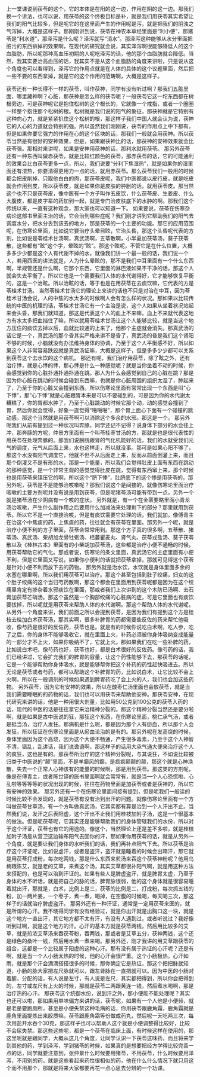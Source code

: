 上一堂课说到茯苓的这个，它的本体是在阳的这一边，作用在阴的这一边。那我们换一个讲法，也可以说，用茯苓的这个终极目标是补，就是我们用茯苓其实希望让我们的阳气比较多，但是呢它的在这里面产生的作用呢是泻，就是把我们的阴浊之气泻掉，大概是这样子。那刚刚讲到说，茯苓在神农本草经里面是“利小便”，那猪苓是“利水道”，那泽泻是什么呢？泽泻就写“消水”。那泽泻这种能够从水分里面把脏污的东西排掉的效果啊，在现代的研究就会说，其实泽泻啊很能够降低人的这个血脂肪，所以呢那种高血压初期的人呢吃泽泻的话，他的那个血脂肪就会降低。当然，我其实要治高血压的话，我其实不是从这个血脂肪的角度来讲啦，只是说从这个角度也可以看得到，泽泻它的作用点就是在人体的具体的这个议题里面，然后把一些不要的东西拿掉，就是它的这个作用的范畴啊，大概是这样子。

茯苓还有一种长得不一样的茯苓，叫作茯神，同学有没有听过啊？那我们五脏里面，哪里藏神啊？心脏，那茯神是怎么样的茯苓呢？一般茯苓它这一坨东西都在树根旁边，可是茯神呢它是抱住松树的这个根长的，它就像一个戒指，或者一个圈圈一样整个抱住那个松树的根。松树就是我们说的阳气的象征，那茯神就是它特别有这种向心力，就是紧紧扒住这个松树的根，那这样子我们中国人就会认为说，茯神它的入心的力道就会特别的强。所以虽然我们刚刚说，茯苓的作用点上中下都有，但是如果你要它强力的作用在心的这个区块的话，那我们一般就会用茯神。所以茯苓当然是有很好的安神效果，但是，如果跟茯神比的话，那茯神的安神效果就会比茯苓强。那相对来讲呢，如果是安神用茯神的话，那利水就用茯苓。
那另外茯苓还有一种东西叫做赤茯苓，就是比较红颜色的茯苓，那赤茯苓的话，它的可能通利的效果会比白茯苓更多一点，所以，我们说要“分利下焦湿热”，就是如果你的湿里面还有湿热，你要清得更用力一点的话，就用赤茯苓。那么茯苓我们一般用的时候都会把皮削掉，只取他白白的肉，那茯苓皮呢，我们中医都说以皮行皮，就是吃皮就会作用到皮，所以茯苓皮，就是如果你是皮肤的肿胀的话，就用茯苓皮。那当然这个也不只是茯苓皮，像中医有一个方子叫作五皮饮，什么茯苓皮、生姜皮、什么大腹皮，都是皮字辈的药加到一起，就是专门治皮肤底下的水肿的啊。那我们这个传统以来，一直有这种观念，那大家也可以知道一下。
如果要说，茯苓在伤寒杂病论这部书里面主治的话，它会治到哪些症呢？我们刚才讲到它帮助我们的阳气去调度水分，把水分丢到该去的地方，那是茯苓的一个主要的功能。那它的应用范围呢，在伤寒论里面，比如说它要治疗头晕目眩，它治头昏，那这个头昏呢代表的方剂，比如说是苓桂术甘汤啊，真武汤啊，五苓散啊，小半夏加茯苓汤，葵子茯苓散，这些都有“眩”这个字，晕眩的“眩”。那这个眩呢，不管它是在什么位置，大概多多少少都是这个人有代谢不掉的水，就像我们讲一个最一般的话，我们说一个人，若用西医的讲法就是，人为什么晕眩的，那不是我们中耳里面有一个什么东西啊，半规管还是什么啊，它那个东西，它里面的淋巴液如果不干净的话，那这个人就会失去平衡了，所以它也是一个需要我们人体的水代谢得好，它才能够恢复平衡的，这是一个治眩。所以治眩的话，等于也是在用茯苓在去痰饮嘛，它代表的方是苓桂术甘汤。
当然苓桂术甘汤它的理论上来讲的话也不只是对治在中耳，因为苓桂术甘汤会说，人的中焦的水太多的时候啊人会有怎么样的状况。那如果以比较传统的中医的机理的话，苓桂术甘汤它有一个主治是说，这个人如果从坐着状况站起来会头昏，那我们就知道，那这是代表这个人的血上不来嘛，血上不来就代表这地方有水太多把血挡住了嘛，所以就用苓桂术甘汤让这个人能够比较，就是当这个地方压住的痰饮去掉以后，血就比较通的上来了，他那个主症就会消失。那真武汤的话它是一个，真武汤的那个昏其实严格来讲不是昏了，真武汤的昏是我们这个肾阳不够的时候，小脑就没有办法维持身体的协调，乃至于这个人平衡感不好，所以如果这个人非常容易跌跤就是真武汤证嘛，大概是这样子，但是多多少少都可以关系到茯苓这个去水饮的这个病机。
那还有呢，我们治疗用茯苓，除了眩之外，还有治疗悸，就是心悸的悸，那心悸是什么一种感觉呢？就是当你坐着不动的时候，你会感觉到你的心脏扑通扑通扑通在跳。那人为什么会感觉到自己的心脏在跳？那是因为你心脏在跳动的时候会碰到东西嘛，也就是你心脏周围的组织太湿了，肿起来了，乃至于你的心脏又会撞到东西。所以伤寒论里面有常常出现一个东西是叫“心下悸”，那“心下悸”就是心脏跟胃本来是可以不要碰到的，可是因为你的水代谢太糟糕了，你的胃都水肿了，乃至于心脏跳动的时候它那个动，动的感觉会撞到了胃，然后你就会觉得，好象一直觉得“啪啪啪”，那个胃上面心下面有一个碰撞的跳动感，那这个当然就是用茯苓啊可以消除这个多余的水邪。那这是一个。
那另外呢我们从前有提到过一种状况叫奔豚，同学还记不记得？说身体下部分的水会往上冲，那奔豚的方呢，仲景方里面有一个叫苓桂枣甘汤的方，那就是也是很代表性的用茯苓在处理奔豚的。那我们说膀胱跟肾的气化机能好的话，我们的水就受我们元气的调度，元气从后面上来，水也这样走，所以就没事。那可是如果心阳不够了，那这个水没有阳气调度它，他就不但不从后面走上来，反而从前面倒灌上来，而且那个倒灌又不是有形的水，那是一个能量，所以我们会觉得肚皮上面有东西在跳动的那种感觉，是一个非常主观的感觉觉得肚皮在跳，觉得有东西窜上来，那个时候也是用茯苓来镇压它的啊，所以这个“脐下悸”，肚脐底下的这个悸是用茯苓的。那另外呢，茯苓是不是能够治咳嗽呢？那我们说这个是间接的，就像伤寒论里面治疗咳嗽的主要方剂呢并没有说是用到茯苓，但是呢猪苓汤可能有带到一点，另外一个就是猪苓汤在少阴病有一个咳的症状。
另外就是，有一个在金匮要略里面小青龙汤治咳嗽，产生什么副作用之后要用什么加减法来处理剩下的部分？那里就用到茯苓。所以它不是一个直接治咳，但是有痰饮需要它处理的话，我们就加，像傅青主在治这个中焦痰的药，上焦痰的药，往往就会有茯苓在里面。那另外一个呢，就是治疗小便不利的方子里面，茯苓会常常用到。那这个方子真的很多啊，五苓散、猪苓汤、真武汤、柴胡加龙骨牡蛎汤、栝蒌瞿麦丸、肾气丸、茯苓戎盐汤、葵子茯苓散以及《桂林古本》里面有的小柴胡加茯苓汤，这些都是治疗小便不通畅的时候，用茯苓帮助它的气化。那或者说，伤寒论的条文里面，真武汤它的主症里面有小便不利，但是它里面又写说，如果你小便利的话就把茯苓拿掉，那就可见得这个茯苓是针对小便不利而放下去的药物。
那另外就是治水饮，水饮就是身体里面多余的水塞在哪里啊，所以我们用茯苓可以治疗。那这个甚至包括到肚子绞痛，妇女的这个肚子绞痛的这个当归芍药散啊，那这个都会在里面用到茯苓呢都是因为在这个绞痛里肯定有掺杂着水邪痰饮在里面，那或者我们上次讲到的这个木防已汤啊、去石膏加茯苓芒硝汤。那这个虽然是一个胸部绞痛的心脏病的症，可是它里面也有痰饮要拔掉，所以呢就是用茯苓来帮助人体的水代谢啊。那这个帮助人体的水代谢呢，从另外一个角度来讲，我们前面之所以会提到茯苓，是因为我们有提到这个方是桂枝去桂加白术茯苓汤，那其实啊，很多补脾胃的药都需要些反佐的药来帮忙他吸收，像芍药是很好的反佐药，茯苓也是。就是有的时候你说吃白术啊，吃人参，吃了之后，你的身体不能够吸收它，就在里面上火，补药必须被你身体吸纳变成能量的一部分才不上火，如果你吸纳不了，它就上火。那如果我们在吃一些补脾的药，比如说白术吧，像芍药也好，茯苓也好，都是白术很好的反佐药。像芍药的话，我们已经讲过，它会扩充我们的脾胃的容量，让这个药性能够下去，那茯苓的话呢，它是一个能够帮助你身体吸水，就是能够帮你把这个补药的药性赶快吸进去。所以无论是茯苓或者芍药，都可以帮助这个补脾胃的药，比如说白术，让它比较不会上火啊，所以在一般调剂的时候如果遇到脾胃药吃了会上火的人，我们也会加这些药物。
另外茯苓，因为它有安神的效果，所以在酸枣仁汤里面也会放茯苓，就是当我们需要睡眠的的药物的话，我们也可以用茯苓来帮助他安神。那茯苓安神，在现代研究来讲的话，他是一种用很大剂量，比如用50公克到100公克的茯苓入药的话，现代的中医的话是往往拿它来治精神分裂的。那这个精神分裂当然还是要分啦啊，就是如果是古中医说的狂，那狂这个东西，在伤寒论里面，桃仁承气汤，或者是抵当汤，治疗人发狂。那病机是什么呢，都是因为那个人有瘀血，所以那个人会发狂，所以狂证在伤寒论里面是从瘀血论治的是有的。那另外呢在发高烧的时候，身体里面因为这个高烧，因为这个大便不畅通，产生很多毒素，乃至于这个人神智不清，错乱，乱讲话，我们说谵语啊，那这样子的话用大承气通大便来治疗这个人的疯狂，这也是有的。那茯苓所治疗的这个精神分裂呢，与其说狂，不如说比较被归类于中医说的“颠”里面，不是羊癫风的癫，是疯疯颠颠的颠，那这个就是心神涣散，失去一个正常人心神该有的能量的时候啊，那是用到茯苓。那这类的方剂呢，像是在傅青主，或者陈世铎的医书里面啊就会常常有，就是当一个人心恐慌啦、心乱啦等等等等的状况出现的时候，往往在药物里面是加茯苓或者是茯神的，所以它有安神的效果。
那另外还有一个在伤寒论里面间接有提到，但是呢我们一般读的时候比较不会发现的，就是茯苓有没有治到出汗的问题。就像伤寒论里面有一个方叫做茯苓甘草汤，有一个方叫做真武汤，它其实都有算是治到一个人汗出不止。当然我们说，发汗之后表阳虚，这个汗出不止我们用桂枝加附子汤，这是一个很基本的做法。但是呢茯苓呢，它其实还是能够帮助我们的身体管辖我们的水份，所以对于这个汗证，茯苓也有它的用途的。像这个，当然理论上还是差不多啦，就是桂枝加附子汤是从营卫这边输布阳气去固你的汗，那如果你用茯苓的话，就是从另外一个角度，就是要让我们身体的水听我们的话，我们再补点阳气下去。所以茯苓是治疗这个汗证呢，比如说虚汗，或者是盗汗，盗汗就是睡着的时候会出嘛汗，那它就是用茯苓打成粉，每次吃两钱，那是什么东西来煎汤来吞这个茯苓神粉呢？他用乌梅跟陈艾，就是老的艾草，来煮这个汤，其实艾草都很补阳气啊，就是用这种方法来搭配的，也是可以治到汗证的。如果有些人是脾虚盗汗，就是脾胃太虚，乃至于身体的水不听话，就是把自己的脉的话，脾胃脉很弱，他的这个身体就是很容易睡着就出汗，那就是，白术，比例上是三，茯苓的比例是二，打成粉，每次抓五钱的粉，加一两片姜，一个枣子，煮一煮，喝掉，在空腹的时候喝，每天喝三次，那这样子的话就治疗脾虚盗汗。
那另外还有一种汗证，通常是一定用茯苓来医的，就是所谓的心汗。我不晓得同学有没有经验过，就是你出汗就是出胸口这一块，就是这个地方一直出汗，其它地方都不太有汗，有没有人遇到过，或者听说过？我好像听到过啊，就是这个地方的汗。心汗的基本方就是茯苓两钱，然后用比较多的艾草，就是煎浓艾草汤来吞茯苓粉，吞两钱，那或者是艾草五分，茯神两钱，这个还是绿色的桑叶一钱，然后用水煮一煮来喝。那另外还，刚才我讲的用艾草跟茯苓的组合，这都是一个比较属于阳虚的这种心汗。那有没有属于热证的心汗呢？还是有啊，就是当一个人小肠太热的时候，他的心汗会很严重。这个小肠极热，心汗如雨，就是那个汗会滴滴搭搭很多的时候，那你确定它是热证，那这个把把脉就知道，小肠的脉大家把左尺脉就可以，跟左肾脉在一直把就可以。因为中医的小肠对着腑，分配的话，有人说是左寸，有人说是左尺，其实都把得到，所以你会把得到的，左寸或左尺有上火的时候，那就是茯苓二两跟黄连一钱，然后煮水喝啊，那是治疗热的心汗。
那茯苓这个统御水份，说到汗之外，那小便能不能处理呢？其实也还可以啦，那如果用单味偏方来讲的话，茯苓呢，如果有一个人他是小便频，就是老是要跑厕所，甚至是小便失禁这种毛病的话，你用茯苓跟鹿角霜，鹿角霜就是鹿角里面提炼出来胶质嘛，茯苓跟鹿角霜等份做成药丸，然后呢一天吃两三次，每次用盐开水吞个30克，那这样子也可以帮助人这个就是小便调整得比较好，比较不会尿失禁。那这些这些呢，都是一个茯苓在临床上面，有时候这样在使用的，那这里呢就是跟同学，大概从这几个角度，让同学认识一下茯苓这味药，而且将来学到其他的药，学到泽泻，学到猪苓的时候，如果真的是想要把经方学得比较完善一点的话，同学就要注意到，张仲景什么时候要用猪苓，不用茯苓，什么时候要用泽泻，不用别的药。就是这些看起来药性很相似的药，他在什么什么情况下就只用这个而不用那个，那就是将来大家都要再花一点心思去分辨的一个功课。
